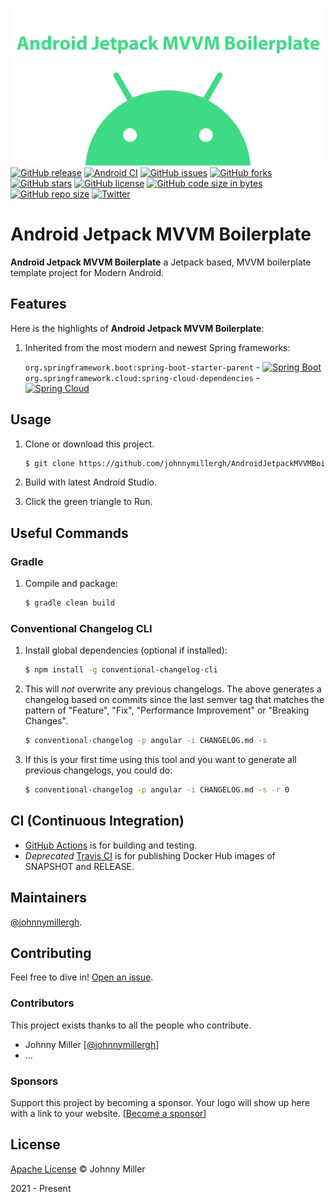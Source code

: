 ![Android Jetpack MVVM Boilerplate Social Image](https://raw.githubusercontent.com/johnnymillergh/MaterialLibrary/master/AndroidJetpackMVVMBoilerplate/AndroidJetpackMVVMBoilerplate-social-image.png)
[![GitHub release](https://img.shields.io/github/release/johnnymillergh/AndroidJetpackMVVMBoilerplate.svg)](https://github.com/johnnymillergh/AndroidJetpackMVVMBoilerplate/releases)
[![Android CI](https://github.com/johnnymillergh/AndroidJetpackMVVMBoilerplate/actions/workflows/main.yml/badge.svg)](https://github.com/johnnymillergh/AndroidJetpackMVVMBoilerplate/actions)
[![GitHub issues](https://img.shields.io/github/issues/johnnymillergh/AndroidJetpackMVVMBoilerplate)](https://github.com/johnnymillergh/AndroidJetpackMVVMBoilerplate/issues)
[![GitHub forks](https://img.shields.io/github/forks/johnnymillergh/AndroidJetpackMVVMBoilerplate)](https://github.com/johnnymillergh/AndroidJetpackMVVMBoilerplate/network)
[![GitHub stars](https://img.shields.io/github/stars/johnnymillergh/AndroidJetpackMVVMBoilerplate)](https://github.com/johnnymillergh/AndroidJetpackMVVMBoilerplate)
[![GitHub license](https://img.shields.io/github/license/johnnymillergh/AndroidJetpackMVVMBoilerplate)](https://github.com/johnnymillergh/AndroidJetpackMVVMBoilerplate/blob/master/LICENSE)
[![GitHub code size in bytes](https://img.shields.io/github/languages/code-size/johnnymillergh/AndroidJetpackMVVMBoilerplate.svg?style=popout)](https://github.com/johnnymillergh/AndroidJetpackMVVMBoilerplate)
[![GitHub repo size](https://img.shields.io/github/repo-size/johnnymillergh/AndroidJetpackMVVMBoilerplate.svg)](https://github.com/johnnymillergh/AndroidJetpackMVVMBoilerplate)
[![Twitter](https://img.shields.io/twitter/url/https/github.com/johnnymillergh/AndroidJetpackMVVMBoilerplate?style=social)](https://twitter.com/intent/tweet?text=Wow:&url=https%3A%2F%2Fgithub.com%2Fjohnnymillergh%2FAndroidJetpackMVVMBoilerplate)

# Android Jetpack MVVM Boilerplate

**Android Jetpack MVVM Boilerplate** a Jetpack based, MVVM boilerplate template project for Modern Android.



## Features

Here is the highlights of **Android Jetpack MVVM Boilerplate**:

1. Inherited from the most modern and newest Spring frameworks:

   `org.springframework.boot:spring-boot-starter-parent` - [![Spring Boot](https://maven-badges.herokuapp.com/maven-central/org.springframework.boot/spring-boot-starter-parent/badge.svg)](https://maven-badges.herokuapp.com/maven-central/org.springframework.boot/spring-boot-starter-parent/)
   `org.springframework.cloud:spring-cloud-dependencies` - [![Spring Cloud](https://maven-badges.herokuapp.com/maven-central/org.springframework.cloud/spring-cloud-dependencies/badge.svg)](https://maven-badges.herokuapp.com/maven-central/org.springframework.cloud/spring-cloud-dependencies/)


## Usage

1. Clone or download this project.

   ```sh
   $ git clone https://github.com/johnnymillergh/AndroidJetpackMVVMBoilerplate.git
   ```

2. Build with latest Android Studio.

3. Click the green triangle to Run.

## Useful Commands

### Gradle

1. Compile and package:

   ```sh
   $ gradle clean build
   ```


### Conventional Changelog CLI

1. Install global dependencies (optional if installed):

   ```sh
   $ npm install -g conventional-changelog-cli
   ```

2. This will *not* overwrite any previous changelogs. The above generates a changelog based on commits since the last semver tag that matches the pattern of "Feature", "Fix", "Performance Improvement" or "Breaking Changes".

   ```sh
   $ conventional-changelog -p angular -i CHANGELOG.md -s
   ```

3. If this is your first time using this tool and you want to generate all previous changelogs, you could do:

   ```sh
   $ conventional-changelog -p angular -i CHANGELOG.md -s -r 0
   ```

## CI (Continuous Integration)

- [GitHub Actions](https://github.com/johnnymillergh/AndroidJetpackMVVMBoilerplate/actions) is for building and testing.
- *Deprecated* [Travis CI](https://travis-ci.com/github/johnnymillergh/media-streaming) is for publishing Docker Hub images of SNAPSHOT and RELEASE.

## Maintainers

[@johnnymillergh](https://github.com/johnnymillergh).

## Contributing

Feel free to dive in! [Open an issue](https://github.com/johnnymillergh/AndroidJetpackMVVMBoilerplate/issues/new).

### Contributors

This project exists thanks to all the people who contribute.

- Johnny Miller [[@johnnymillergh](https://github.com/johnnymillergh)]
- …


### Sponsors

Support this project by becoming a sponsor. Your logo will show up here with a link to your website. [[Become a sponsor](https://become-a-sponsor.org)]

## License

[Apache License](https://github.com/johnnymillergh/AndroidJetpackMVVMBoilerplate/blob/master/LICENSE) © Johnny Miller

2021 - Present
